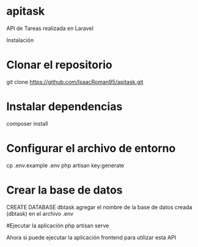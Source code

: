 # apitask
 API de Tareas realizada en Laravel 

Instalación
# Clonar el repositorio
git clone https://github.com/IsaacRoman95/apitask.git

# Instalar dependencias
composer install

# Configurar el archivo de entorno
cp .env.example .env
php artisan key:generate

# Crear la base de datos
CREATE DATABASE dbtask
agregar el nombre de la base de datos creada (dbtask) en el archivo .env

#Ejecutar la aplicación 
php artisan serve

Ahora si puede ejecutar la aplicación frontend para utilizar esta API 
